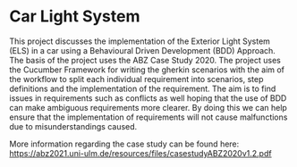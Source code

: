 # Car Light System

This project discusses the implementation of the Exterior Light System (ELS) in a car using a Behavioural Driven Development (BDD) Approach. The basis of the project uses the ABZ
Case Study 2020. The project uses the Cucumber Framework for writing the gherkin scenarios with the aim of the workflow to split each individual requirement into scenarios, 
step definitions and the implementation of the requirement. The aim is to find issues in requirements such as conflicts as well hoping that the use of BDD can make ambiguous requirements
more clearer. By doing this we can help ensure that the implementation of requirements will not cause malfunctions due to misunderstandings caused.

More information regarding the case study can be found here: https://abz2021.uni-ulm.de/resources/files/casestudyABZ2020v1.2.pdf
